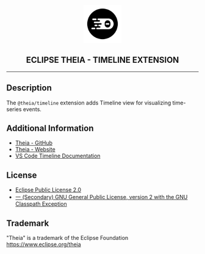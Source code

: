 <div align='center'>

<br />

<img src='https://raw.githubusercontent.com/eclipse-theia/theia/master/logo/theia.svg?sanitize=true' alt='theia-ext-logo' width='100px' />

<h2>ECLIPSE THEIA - TIMELINE EXTENSION</h2>

<hr />

</div>

## Description

The `@theia/timeline` extension adds Timeline view for visualizing time-series events.

## Additional Information

- [Theia - GitHub](https://github.com/eclipse-theia/theia)
- [Theia - Website](https://theia-ide.org/)
- [VS Code Timeline Documentation](https://code.visualstudio.com/updates/v1_44#_timeline-view)

## License

- [Eclipse Public License 2.0](http://www.eclipse.org/legal/epl-2.0/)
- [一 (Secondary) GNU General Public License, version 2 with the GNU Classpath Exception](https://projects.eclipse.org/license/secondary-gpl-2.0-cp)

## Trademark

"Theia" is a trademark of the Eclipse Foundation
<https://www.eclipse.org/theia>
